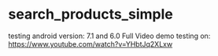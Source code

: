 # search_products_simple
testing android version: 7.1 and 6.0
Full Video demo testing on: https://www.youtube.com/watch?v=YHbtJq2XLxw
